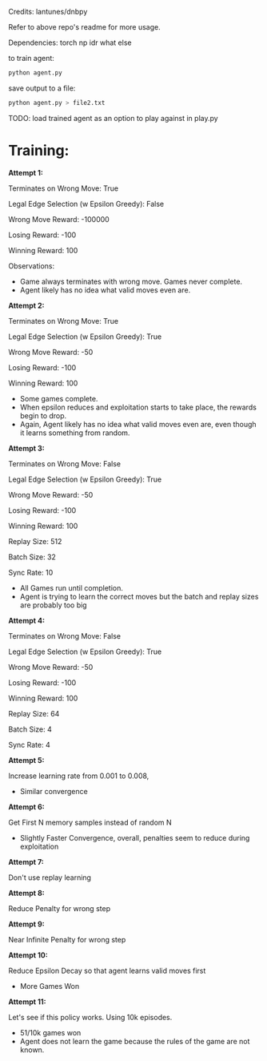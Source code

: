 Credits: lantunes/dnbpy

Refer to above repo's readme for more usage.

Dependencies:
torch
np
idr what else

to train agent:
```sh
python agent.py
```

save output to a file:
```sh
python agent.py > file2.txt
```

TODO:
load trained agent as an option to play against in play.py

# Training:

**Attempt 1:**

Terminates on Wrong Move: True

Legal Edge Selection (w Epsilon Greedy): False

Wrong Move Reward: -100000

Losing Reward: -100

Winning Reward: 100

Observations:
- Game always terminates with wrong move. Games never complete.
- Agent likely has no idea what valid moves even are.

**Attempt 2:**

Terminates on Wrong Move: True

Legal Edge Selection (w Epsilon Greedy): True

Wrong Move Reward: -50

Losing Reward: -100

Winning Reward: 100

+ Some games complete.
+ When epsilon reduces and exploitation starts to take place, the rewards begin to drop.
+ Again, Agent likely has no idea what valid moves even are, even though it learns something from random.

**Attempt 3:**

Terminates on Wrong Move: False

Legal Edge Selection (w Epsilon Greedy): True

Wrong Move Reward: -50

Losing Reward: -100

Winning Reward: 100

Replay Size: 512

Batch Size: 32

Sync Rate: 10

+ All Games run until completion.
+ Agent is trying to learn the correct moves but the batch and replay sizes are probably too big

**Attempt 4:**

Terminates on Wrong Move: False

Legal Edge Selection (w Epsilon Greedy): True

Wrong Move Reward: -50

Losing Reward: -100

Winning Reward: 100

Replay Size: 64

Batch Size: 4

Sync Rate: 4

**Attempt 5:**

Increase learning rate from 0.001 to 0.008,

- Similar convergence

**Attempt 6:**

Get First N memory samples instead of random N

+ Slightly Faster Convergence, overall, penalties seem to reduce during exploitation

**Attempt 7:**

Don't use replay learning

**Attempt 8:**

Reduce Penalty for wrong step

**Attempt 9:**

Near Infinite Penalty for wrong step

**Attempt 10:**

Reduce Epsilon Decay so that agent learns valid moves first

+ More Games Won

**Attempt 11:**

Let's see if this policy works. Using 10k episodes.

- 51/10k games won
- Agent does not learn the game because the rules of the game are not known.
